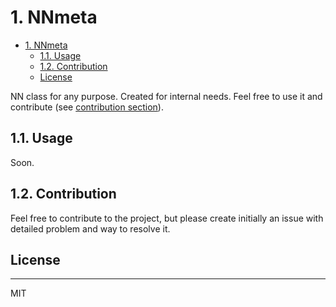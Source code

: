 # 1. NNmeta

- [1. NNmeta](#1-NNmeta)
  - [1.1. Usage](#11-usage)
  - [1.2. Contribution](#12-contribution)
  - [License](#-license)


NN class for any purpose. Created for internal needs. Feel free to use it and contribute (see [contribution section](#12-contribution)).

## 1.1. Usage

Soon.

## 1.2. Contribution

Feel free to contribute to the project, but please create initially an issue with detailed problem and way to resolve it. 

## License
----

MIT
